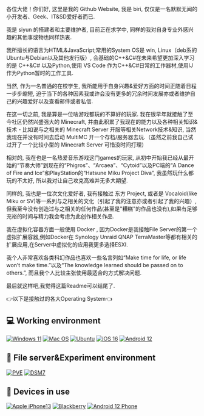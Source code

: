 各位大佬！你们好, 这里是我的 Github Website, 我是 biri, 仅仅是一名默默无闻的小开发者、Geek、IT&SD爱好者而已.

我是 siyun 的搭建者和主要维护者, 目前正在求学中, 同样的我对自身专业外感兴趣的其他事或物也同样热衷.

我所擅长的语言为HTML&JavaScript;常用的System OS是 win, Linux（deb系的Ubuntu与Debian以及其他发行版）, 会基础的C++&amp;C#在未来希望更加深入学习的是 C++&amp;C# 以及Python,使用 VS Code 作为C++&C#日常的工作器材,使用IJ作为Python暂时的工作工具.

当然, 作为一名普通的在校学生, 我所能用于自身兴趣&amp;爱好方面的时间正随着日程一步步缩短, 迫于当下的各种因素我或许会没有更多的冗余时间发展亦或者维护自己的兴趣爱好以及查看邮件或者私信.

在这一切之前, 我是算是一位啥游戏都玩的不算好的玩家. 我在很早年就接触了至今社区仍然兴盛强大的 Minecraft, 并由此积累了我现在的能力以及各种相关知识&amp;技术 - 比如说与之相关的 Minecraft Server 开服等相关Network技术&amp;知识, 当然我现在并没有时间去启动 MultiMC 开一个存档/服务器去玩.（虽然之前我自己试过开了一个比较小型的 Minecraft Server 可惜没时间打理）

相对的, 我在也是一名热爱音乐游戏这门games的玩家, 从初中开始我已经从最开始的“节奏大师”到现在的“Phigros”、“Arcaea”、“Cytoid”以及PC端的“A Dance of Fire and Ice”和PlayStation的“Hatsune Miku Project Diva”, 我虽然玩什么都玩的不太好, 所以我对让自己攻克高难并无多大期望.

同样的, 我也是一位次文化爱好者, 我有接触过 东方 Project, 或者是 Vocaloid(like Miku or SV)等一系列与之相关的文化（引起了我的注意亦或者引起了我的兴趣）, 但我至今没有创造过与之相关的任何作品(甚至是"糟糕"的作品也没有),如果有足够充裕的时间与精力我会考虑为此创作相关作品.

我在虚拟化容器方面一般使用 Docker , 因为Docker是我接触File Server的第一个虚拟扩展容器,例如Docker在 Synology Unraid  QNAP TerraMaster等都有相关的扩展应用,在Server中虚拟化的应用我更多选择ESXI.

我个人非常喜欢各类科幻作品也喜欢一些名言列如“Make time for life, or life won’t make time.”以及“The knowledge learned should be passed on to others.”, 而且我个人比较主张使用最适合的方式解决问题.

最后就这样吧,我觉得这篇Readme可以结尾了.

👉以下是接触过的各大Operating System👈

## 💻 Working environment
[![Windows 11](https://img.shields.io/badge/Windows%2011-00adef?style=flat-square&logo=windows&logoColor=ffffff)](https://www.microsoft.com/zh-cn/windows/windows-11)
[![Mac OS](https://img.shields.io/badge/MacOS%20Monterey%2012.4-a15522?style=flat-square&logo=MacOS&Color=ffffff)](https://support.apple.com/zh-cn/macos/)
[![Ubuntu](https://img.shields.io/badge/Ubuntu%2020%2e04-dd4814?style=flat-square&logo=ubuntu&logoColor=ffffff)](https://releases.ubuntu.com/jammy/)
[![iOS 16](https://img.shields.io/badge/iOS%2015-4f4f4f?style=flat-square&logo=ios&logoColor=ffffff)](https://www.apple.com/ios/ios-15/)
[![Android 12](https://img.shields.io/badge/Android%2012-6ddc84?style=flat-square&logo=android&logoColor=ffffff)](https://www.android.com/android-12/)

## 🔧 File server&Experiment environment
[![PVE](https://img.shields.io/badge/Proxmox%20VE%207.2-f12354?style=flat-square&logo=proxmox&logoColor=ffffff)](https://pve.proxmox.com/wiki/Main_Page)
[![DSM7](https://img.shields.io/badge/DSM%207.1-b54bbf?style=flat-square&logo=Synology&logoColor=ffffff)](https://www.synology.cn/zh-cn/DSM71)

## 📱 Devices in use
[![Apple iPhone13](https://img.shields.io/badge/Apple%20iPhone%2013-fd5355?style=flat-square&logo=apple&logoColor=ffffff)](https://www.apple.com.cn/iphone-13/)
[![Blackberry](https://img.shields.io/badge/Blackberry%209000-adse58?style=flat-square&logo=Blackberry&logoColor=ffffff)](https://github.com/xiangfeidexiaohuo)
[![Android 12 Phone](https://img.shields.io/badge/Android%2012-6ddc84?style=flat-square&logo=android&logoColor=ffffff)](https://www.android.com/android-12/)
